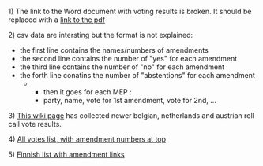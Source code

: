 1\) The link to the Word document with voting results is broken. It
should be replaced with a [link to the
pdf](http://www3.europarl.eu.int/omk/omnsapir.so/calendar?APP=PDF&TYPE=PV1&FILE=p003-09-24fra.pdf&LANGUE=FR "wikilink")

2\) csv data are intersting but the format is not explained:

-   the first line contains the names/numbers of amendments
-   the second line contains the number of \"yes\" for each amendment
-   the third line contains the number of \"no\" for each amendment
-   the forth line conatins the number of \"abstentions\" for each
    amendment
    -   -   then it goes for each MEP :
        -   party, name, vote for 1st amendment, vote for 2nd, \...

3\) [This wiki
page](http://wiki.ael.be/index.php/EuropeanElections "wikilink") has
collected newer belgian, netherlands and austrian roll call vote
results.

4\) [All votes list, with amendment numbers at
top](http://w1.970.telia.com/~u97015790/parlvote/allvote-alphab.html "wikilink")

5\) [Finnish list with amendment
links](http://w1.970.telia.com/~u97015790/parlvote/svenska.html "wikilink")

